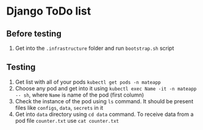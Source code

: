 # Django ToDo list
## Before testing
1. Get into the `.infrastructure` folder and run `bootstrap.sh` script

## Testing
1. Get list with all of your pods `kubectl get pods -n mateapp`
2. Choose any pod and get into it using `kubectl exec Name -it -n mateapp -- sh`, where `Name` is
name of the pod (first column)
3. Check the instance of the pod using `ls` command. It should be present files like `configs`, `data`, `secrets` in it
4. Get into `data` directory using `cd data` command. To receive data from a pod file `counter.txt` use `cat counter.txt`
